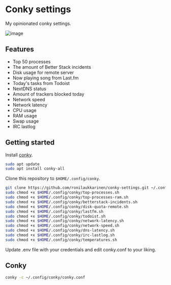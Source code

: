 # Conky settings

My opinionated conky settings.

![image](https://github.com/user-attachments/assets/2d08a6a2-3094-4d97-8838-5f302951892f)

## Features

- Top 50 processes
- The amount of Better Stack incidents
- Disk usage for remote server
- Now playing song from Last.fm
- Today's tasks from Todoist
- NextDNS status
- Amount of trackers blocked today
- Network speed
- Network latency
- CPU usage
- RAM usage
- Swap usage
- IRC lastlog

## Getting started

Install [conky](https://github.com/brndnmtthws/conky).

```bash
sudo apt update
sudo apt install conky-all
```

Clone this repository to `$HOME/.config/conky`.

```bash
git clone https://github.com/ronilaukkarinen/conky-settings.git ~/.config/conky
sudo chmod +x $HOME/.config/conky/top-processes.sh
sudo chmod +x $HOME/.config/conky/top-processes-ram.sh
sudo chmod +x $HOME/.config/conky/betterstack-incidents.sh
sudo chmod +x $HOME/.config/conky/disk-quota-remote.sh
sudo chmod +x $HOME/.config/conky/lastfm.sh
sudo chmod +x $HOME/.config/conky/todoist.sh
sudo chmod +x $HOME/.config/conky/network-latency.sh
sudo chmod +x $HOME/.config/conky/network-speed.sh
sudo chmod +x $HOME/.config/conky/dns-latency.sh
sudo chmod +x $HOME/.config/conky/irc-lastlog.sh
sudo chmod +x $HOME/.config/conky/temperatures.sh
```

Update .env file with your credentials and edit conky.conf to your liking.

## Conky

```bash
conky -c ~/.config/conky/conky.conf
```
